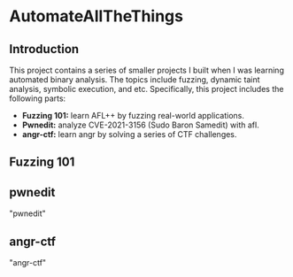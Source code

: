 # AutomateAllTheThings

## Introduction

This project contains a series of smaller projects I built when I was learning automated binary analysis. The topics include fuzzing, dynamic taint analysis, symbolic execution, and etc. Specifically, this project includes the following parts:

- **Fuzzing 101:** learn AFL++ by fuzzing real-world applications.
- **Pwnedit:** analyze CVE-2021-3156 (Sudo Baron Samedit) with afl.
- **angr-ctf:** learn angr by solving a series of CTF challenges.

## Fuzzing 101



## pwnedit

"pwnedit" 

## angr-ctf

"angr-ctf"
